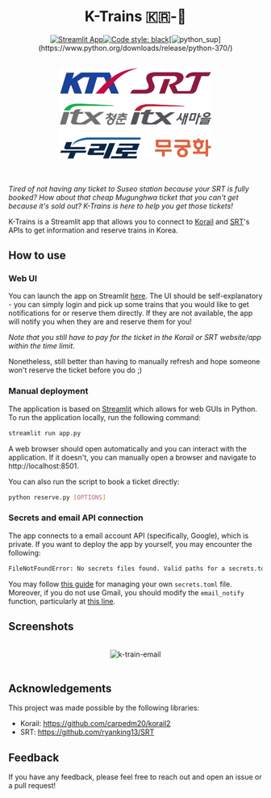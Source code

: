 <div align="center">

# K-Trains 🇰🇷-🚄


 [![Streamlit App](https://static.streamlit.io/badges/streamlit_badge_red.svg)](https://k-trains.streamlit.app)[![Code style: black](https://img.shields.io/badge/code%20style-black-000000.svg)](https://github.com/psf/black)[![python_sup](https://img.shields.io/badge/python-3.7+-blue.svg?)](https://www.python.org/downloads/release/python-370/)

<br>
<center>
<img src="assets/ktrains.png" alt="K-Trains" width="300"/>
</center>
<br>
<br>
 </div>


_Tired of not having any ticket to Suseo station because your SRT is fully booked? How about that cheap Mugunghwa ticket that you can't get because it's sold out? K-Trains is here to help you get those tickets!_


K-Trains is a Streamlit app that allows you to connect to [Korail](https://www.letskorail.com/) and [SRT](https://etk.srail.kr/)'s APIs to get information and reserve trains in Korea.

## How to use

### Web UI
You can launch the app on Streamlit [here](https://k-trains.streamlit.app/). The UI should be self-explanatory - you can simply login and pick up some trains that you would like to get notifications for or reserve them directly. If they are not available, the app will notify you when they are and reserve them for you! 

_Note that you still have to pay for the ticket in the Korail or SRT website/app within the time limit_.

Nonetheless, still better than having to manually refresh and hope someone won't reserve the ticket before you do ;)

### Manual deployment

The application is based on [Streamlit](https://streamlit.io/) which allows for web GUIs in Python. To run the application locally, run the following command:

```bash
streamlit run app.py
```

A web browser should open automatically and you can interact with the application. If it doesn't, you can manually open a browser and navigate to http://localhost:8501.

You can also run the script to book a ticket directly:

```bash
python reserve.py [OPTIONS]
```

### Secrets and email API connection
The app connects to a email account API (specifically, Google), which is private. If you want to deploy the app by yourself, you may encounter the following:
```bash
FileNotFoundError: No secrets files found. Valid paths for a secrets.toml file are: C:\Users\nyancat.streamlit\secrets.toml,
```
You may follow [this guide](https://docs.streamlit.io/streamlit-community-cloud/deploy-your-app/secrets-management) for managing your own `secrets.toml` file. Moreover, if you do not use Gmail, you should modify the `email_notify` function, particularly at [this line](https://github.com/fedebotu/k-trains/blob/1a1f609600f870f09e3ef8fe4e692cc082fdb3cc/ktrains/notify.py#L49C1-L50C1).

## Screenshots

<div align="center">
<br>
<center>
<img src="https://github.com/fedebotu/k-trains/assets/48984123/55ec2078-1034-4e95-b5e2-d15de8478107" alt="k-train-email"/>
</center>
<br>
 </div>
 

## Acknowledgements

This project was made possible by the following libraries:

- Korail: https://github.com/carpedm20/korail2
- SRT: https://github.com/ryanking13/SRT


## Feedback
If you have any feedback, please feel free to reach out and open an issue or a pull request!
